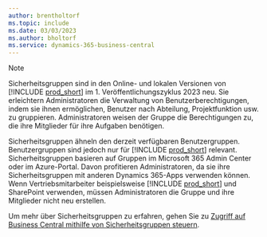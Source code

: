 ```yaml
---
author: brentholtorf
ms.topic: include
ms.date: 03/03/2023
ms.author: bholtorf
ms.service: dynamics-365-business-central
---
```


> [!NOTE]
> Sicherheitsgruppen sind in den Online- und lokalen Versionen von [!INCLUDE [prod_short](prod_short.md)] im 1. Veröffentlichungszyklus 2023 neu. Sie erleichtern Administratoren die Verwaltung von Benutzerberechtigungen, indem sie ihnen ermöglichen, Benutzer nach Abteilung, Projektfunktion usw. zu gruppieren. Administratoren weisen der Gruppe die Berechtigungen zu, die ihre Mitglieder für ihre Aufgaben benötigen.
>
> Sicherheitsgruppen ähneln den derzeit verfügbaren Benutzergruppen. Benutzergruppen sind jedoch nur für [!INCLUDE [prod_short](prod_short.md)] relevant. Sicherheitsgruppen basieren auf Gruppen im Microsoft 365 Admin Center oder im Azure-Portal. Davon profitieren Administratoren, da sie ihre Sicherheitsgruppen mit anderen Dynamics 365-Apps verwenden können. Wenn Vertriebsmitarbeiter beispielsweise [!INCLUDE [prod_short](prod_short.md)] und SharePoint verwenden, müssen Administratoren die Gruppe und ihre Mitglieder nicht neu erstellen.
>
> Um mehr über Sicherheitsgruppen zu erfahren, gehen Sie zu [Zugriff auf Business Central mithilfe von Sicherheitsgruppen steuern](../ui-security-groups.md).